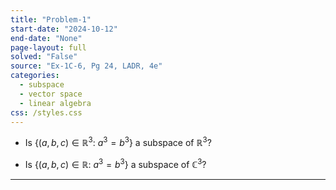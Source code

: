 ```yaml
---
title: "Problem-1"
start-date: "2024-10-12"
end-date: "None"
page-layout: full
solved: "False"
source: "Ex-1C-6, Pg 24, LADR, 4e"
categories:
  - subspace
  - vector space
  - linear algebra
css: /styles.css
---
```


- Is $\displaystyle \left\{( a,b,c) \in \mathbb{R}^{3} :\ a^{3} =b^{3}\right\}$ a subspace of $\displaystyle \mathbb{R}^{3}$?

- Is $\displaystyle \left\{( a,b,c) \in \mathbb{R} :\ a^{3} =b^{3}\right\}$ a subspace of $\displaystyle \mathbb{C}^{3}$?

<hr>